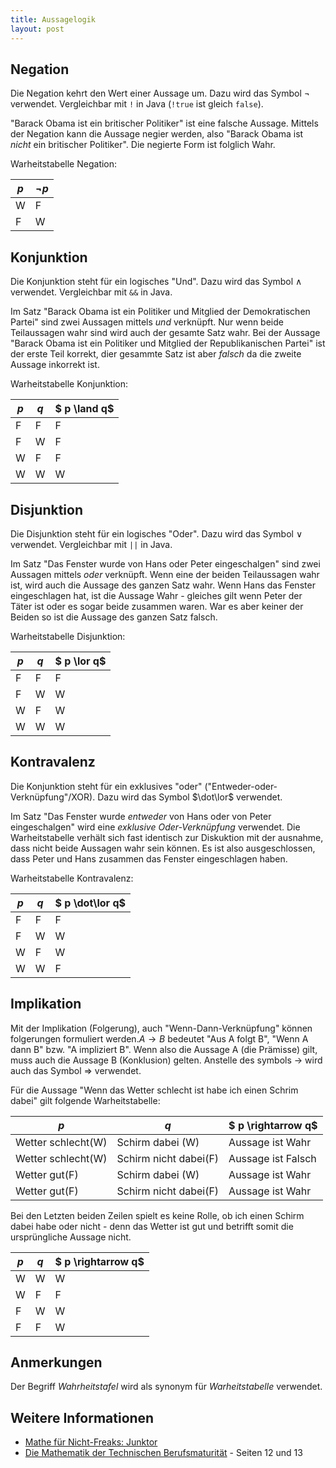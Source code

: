 ```yaml
---
title: Aussagelogik
layout: post
---
```

## Negation
Die Negation kehrt den Wert einer Aussage um. Dazu wird das Symbol $\lnot$ verwendet. Vergleichbar mit `!` in Java (`!true` ist gleich `false`).

"Barack Obama ist ein britischer Politiker" ist eine falsche Aussage. Mittels der Negation kann die Aussage negier werden, also "Barack Obama ist *nicht* ein britischer Politiker". Die negierte Form ist folglich Wahr.

Warheitstabelle Negation:

| $p$ | $\lnot p$ |
|-----|-----------|
| W   | F         |
| F   | W         |

## Konjunktion
Die Konjunktion steht für ein logisches "Und". Dazu wird das Symbol $\land$ verwendet. Vergleichbar mit `&&` in Java.

Im Satz "Barack Obama ist ein Politiker und Mitglied der Demokratischen Partei" sind zwei Aussagen mittels *und* verknüpft. Nur wenn beide Teilaussagen wahr sind wird auch der gesamte Satz wahr. Bei der Aussage "Barack Obama ist ein Politiker und Mitglied der Republikanischen Partei" ist der erste Teil korrekt, dier gesammte Satz ist aber *falsch* da die zweite Aussage inkorrekt ist.

Warheitstabelle Konjunktion:

| $p$ | $q$ | $ p \land q$ |
|-----|-----|--------------|
| F   | F   | F            |
| F   | W   | F            |
| W   | F   | F            |
| W   | W   | W            |


## Disjunktion

Die Disjunktion steht für ein logisches "Oder". Dazu wird das Symbol $\lor$ verwendet. Vergleichbar mit `||` in Java.

Im Satz "Das Fenster wurde von Hans oder Peter eingeschalgen" sind zwei Aussagen mittels *oder* verknüpft. Wenn eine der beiden Teilaussagen wahr ist, wird auch die Aussage des ganzen Satz wahr. Wenn Hans das Fenster eingeschlagen hat, ist die Aussage Wahr - gleiches gilt wenn Peter der Täter ist oder es sogar beide zusammen waren. War es aber keiner der Beiden so ist die Aussage des ganzen Satz falsch.


Warheitstabelle Disjunktion:

| $p$ | $q$ | $ p \lor q$ |
|-----|-----|--------------|
| F   | F   | F            |
| F   | W   | W            |
| W   | F   | W            |
| W   | W   | W            |


## Kontravalenz
Die Konjunktion steht für ein exklusives "oder" ("Entweder-oder-Verknüpfung"/XOR). Dazu wird das Symbol $\dot\lor$ verwendet.

Im Satz "Das Fenster wurde *entweder* von Hans oder von Peter eingeschalgen" wird eine *exklusive Oder-Verknüpfung* verwendet. Die Warheitstabelle verhält sich fast identisch zur Diskuktion mit der ausnahme, dass nicht beide Aussagen wahr sein können. Es ist also ausgeschlossen, dass Peter und Hans zusammen das Fenster eingeschlagen haben.

Warheitstabelle Kontravalenz:

| $p$ | $q$ | $ p \dot\lor q$ |
|-----|-----|--------------|
| F   | F   | F            |
| F   | W   | W            |
| W   | F   | W            |
| W   | W   | F            |


## Implikation
Mit der Implikation (Folgerung), auch "Wenn-Dann-Verknüpfung" können folgerungen formuliert werden.$A \rightarrow B$ bedeutet "Aus A folgt B", "Wenn A dann B" bzw. "A impliziert B". Wenn also die Aussage A (die Prämisse) gilt, muss auch die Aussage B (Konklusion) gelten. Anstelle des symbols $\rightarrow$ wird auch das Symbol $\Rightarrow$ verwendet.

Für die Aussage "Wenn das Wetter schlecht ist habe ich einen Schrim dabei" gilt folgende Warheitstabelle:

| $p$               | $q$                  | $ p \rightarrow q$ |
|-------------------|----------------------|--------------------|
| Wetter schlecht(W)| Schirm dabei (W)     | Aussage ist Wahr   |
| Wetter schlecht(W)| Schirm nicht dabei(F)| Aussage ist Falsch |
| Wetter gut(F)     | Schirm dabei (W)     | Aussage ist Wahr   |
| Wetter gut(F)     | Schirm nicht dabei(F)| Aussage ist Wahr   |

Bei den Letzten beiden Zeilen spielt es keine Rolle, ob ich einen Schirm dabei habe oder nicht - denn das Wetter ist gut und betrifft somit die ursprüngliche Aussage nicht.

| $p$ | $q$ | $ p \rightarrow q$ |
|-----|-----|--------------|
| W   | W   | W            |
| W   | F   | F            |
| F   | W   | W            |
| F   | F   | W            |

## Anmerkungen
Der Begriff *Wahrheitstafel* wird als synonym für *Warheitstabelle* verwendet.


## Weitere Informationen
* [Mathe für Nicht-Freaks: Junktor](https://de.wikibooks.org/wiki/Mathe_f%C3%BCr_Nicht-Freaks:_Junktor)
* [Die Mathematik der Technischen Berufsmaturität](http://www.hep-verlag.ch/mathematik-tbm) - Seiten 12 und 13

